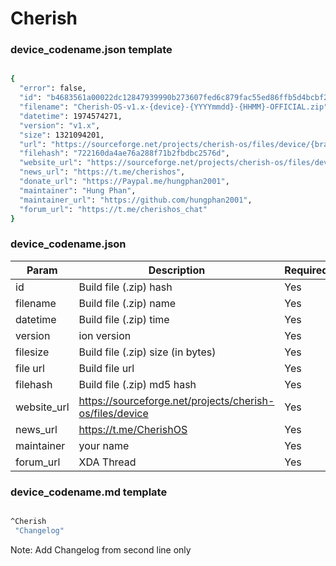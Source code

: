 # Cherish #

### device_codename.json template ###
```bash

{
  "error": false,
  "id": "b4683561a00022dc12847939990b273607fed6c879fac55ed86ffb5d4bcbf23f",
  "filename": "Cherish-OS-v1.x-{device}-{YYYYmmdd}-{HHMM}-OFFICIAL.zip",
  "datetime": 1974574271,
  "version": "v1.x",
  "size": 1321094201,
  "url": "https://sourceforge.net/projects/cherish-os/files/device/{brand}/{device}/Cherish-OS-v1.x-{device}-{YYYYmmdd}-{HHMM}-OFFICIAL.zip/download",
  "filehash": "722160da4ae76a288f71b2fbdbc2576d",
  "website_url": "https://sourceforge.net/projects/cherish-os/files/device",
  "news_url": "https://t.me/cherishos",
  "donate_url": "https://Paypal.me/hungphan2001",
  "maintainer": "Hung Phan",
  "maintainer_url": "https://github.com/hungphan2001",
  "forum_url": "https://t.me/cherishos_chat"
}

```

### device_codename.json ###
| Param | Description | Required |
|--|--|--|
| id | Build file (.zip)  hash | Yes |
| filename | Build file (.zip) name | Yes |
| datetime | Build file (.zip) time | Yes |
| version | ion version | Yes |         
| filesize | Build file (.zip) size (in bytes) | Yes |
| file url | Build file url | Yes |
| filehash | Build file (.zip) md5 hash | Yes |
| website_url | https://sourceforge.net/projects/cherish-os/files/device | Yes |
| news_url | https://t.me/CherishOS | Yes |
| maintainer | your name | Yes |
| forum_url | XDA Thread | Yes |

### device_codename.md template ###
```bash

^Cherish
 "Changelog"

```

Note: Add Changelog from second line only
